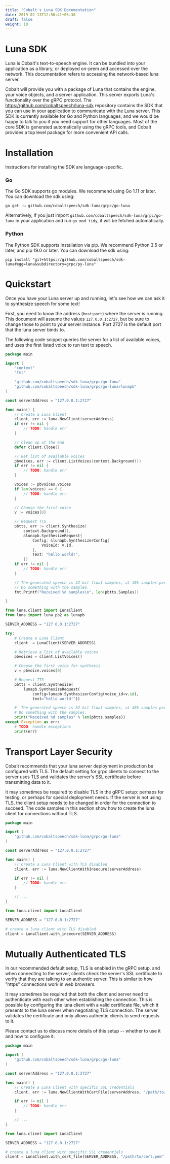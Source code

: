 ```yaml
---
title: "Cobalt's Luna SDK Documentation"
date: 2019-02-13T12:56:41+05:30
draft: false
weight: 10
---
```


# Luna SDK
Luna is Cobalt's text-to-speech engine.  It can be bundled into your application as a library, or deployed on-prem and accessed over the network.  This documentation refers to accessing the network-based luna server.

Cobalt will provide you with a package of Luna that contains the engine, your voice objects, and a server application.  This server exports Luna's functionality over the gRPC protocol.  The https://github.com/cobaltspeech/luna-sdk repository contains the SDK that you can use in your application to communicate with the Luna server.  This SDK is currently available for Go and Python languages; and we would be happy to talk to you if you need support for other languages.  Most of the core SDK is generated automatically using the gRPC tools, and Cobalt provides a top level package for more convenient API calls.

# Installation
Instructions for installing the SDK are language-specific.

### Go
The Go SDK supports go modules.  We recommend using Go 1.11 or later.  You can download the sdk using:

`go get -u github.com/cobaltspeech/sdk-luna/grpc/go-luna`

Alternatively, if you just import `github.com/cobaltspeech/sdk-luna/grpc/go-luna` in your application and run `go mod tidy`, it will be fetched automatically.

### Python
The Python SDK supports installation via pip.  We recommend Python 3.5 or later, and pip 19.0 or later.  You can download the sdk using:

`pip install "git+https://github.com/cobaltspeech/sdk-luna#egg=luna&subdirectory=grpc/py-luna"`

# Quickstart

Once you have your Luna server up and running, let's see how we can ask it to synthesize speech for some text!

First, you need to know the address (`host`:`port`) where the server is running.  This document will assume the values `127.0.0.1:2727`, but be sure to change those to point to your server instance.  Port 2727 is the default port that the luna server binds to.

The following code snippet queries the server for a list of available voices, and uses the first listed voice to run text to speech.

``` go
package main

import (
	"context"
	"fmt"

	"github.com/cobaltspeech/sdk-luna/grpc/go-luna"
	"github.com/cobaltspeech/sdk-luna/grpc/go-luna/lunapb"
)

const serverAddress = "127.0.0.1:2727"

func main() {
	// Create a Luna Client
	client, err := luna.NewClient(serverAddress)
	if err != nil {
		// TODO: handle err
	}

	// Clean up at the end
	defer client.Close()

	// Get list of available voices
	pbvoices, err := client.ListVoices(context.Background())
	if err != nil {
		// TODO: handle err
	}

	voices := pbvoices.Voices
	if len(voices) == 0 {
		// TODO: handle err
	}

	// Choose the first voice
	v := voices[0]

	// Request TTS
	pbtts, err := client.Synthesize(
		context.Background(),
		&lunapb.SynthesizeRequest{
			Config: &lunapb.SynthesizerConfig{
				VoiceId: v.Id,
			},
			Text: "hello world!",
		})
	if err != nil {
		// TODO: handle err
	}

	// The generated speech is 32-bit float samples, at 48k samples per second.
	// Do something with the samples.
	fmt.Printf("Received %d samples\n", len(pbtts.Samples))

}

```

``` python
from luna.client import LunaClient
from luna import luna_pb2 as lunapb

SERVER_ADDRESS = "127.0.0.1:2727"

try:
    # Create a Luna Client
    client  = LunaClient(SERVER_ADDRESS)

    # Retrieve a list of available voices
    pbvoices = client.ListVoices()

    # Choose the first voice for synthesis
    v = pbvoice.voices[0]

    # Request TTS
    pbtts = client.Synthesize(
        lunapb.SynthesizeRequest(
            config=lunapb.SynthesizerConfig(voice_id=v.id),
            text="hello world!"))

    #  The generated speech is 32-bit float samples, at 48k samples per second.
    # Do something with the samples.
    print("Received %d samples" % len(pbtts.samples))
except Exception as err:
    # TODO: handle exceptions
    print(err)

```

# Transport Layer Security

Cobalt recommends that your luna server deployment in production be configured with TLS.  The default setting for grpc clients to connect to the server uses TLS and validates the server's SSL certificate before transmitting data to it.

It may sometimes be required to disable TLS in the gRPC setup: perhaps for testing, or perhaps for special deployment needs.  If the server is not using TLS, the client setup needs to be changed in order for the connection to succeed. The code samples in this section show how to create the luna client for connections without TLS.

``` go
package main

import (
	"github.com/cobaltspeech/sdk-luna/grpc/go-luna"
)

const serverAddress = "127.0.0.1:2727"

func main() {
	// Create a Luna Client with TLS disabled
	client, err := luna.NewClientWithInsecure(serverAddress)

	if err != nil {
		// TODO: handle err
	}

	// ...
}

```

``` python
from luna.client import LunaClient

SERVER_ADDRESS = "127.0.0.1:2727"

# create a luna client with TLS disabled
client = LunaClient.with_insecure(SERVER_ADDRESS)
```


# Mutually Authenticated TLS

In our recommended default setup, TLS is enabled in the gRPC setup, and when connecting to the server, clients check the server's SSL certificate to verify that they are talking to an authentic server.  This is similar to how "https" connections work in web browsers.

It may sometimes be required that both the client and server need to authenticate with each other when establishing the connection.  This is possible by configuring the luna client with a valid certificate file, which it presents to the luna server when negotiating TLS connection.  The server validates the certificate and only allows authentic clients to send requests to it.

Please contact us to discuss more details of this setup -- whether to use it and how to configure it.

``` go
package main

import (
	"github.com/cobaltspeech/sdk-luna/grpc/go-luna"
)

const serverAddress = "127.0.0.1:2727"

func main() {
	// Create a Luna Client with specific SSL credentials
	client, err := luna.NewClientWithCertFile(serverAddress, "/path/to/cert.pem")

	if err != nil {
		// TODO: handle err
	}

	// ...
}

```

``` python
from luna.client import LunaClient

SERVER_ADDRESS = "127.0.0.1:2727"

# create a luna client with specific SSL credentials
client = LunaClient.with_cert_file(SERVER_ADDRESS, "/path/to/cert.pem")
```
